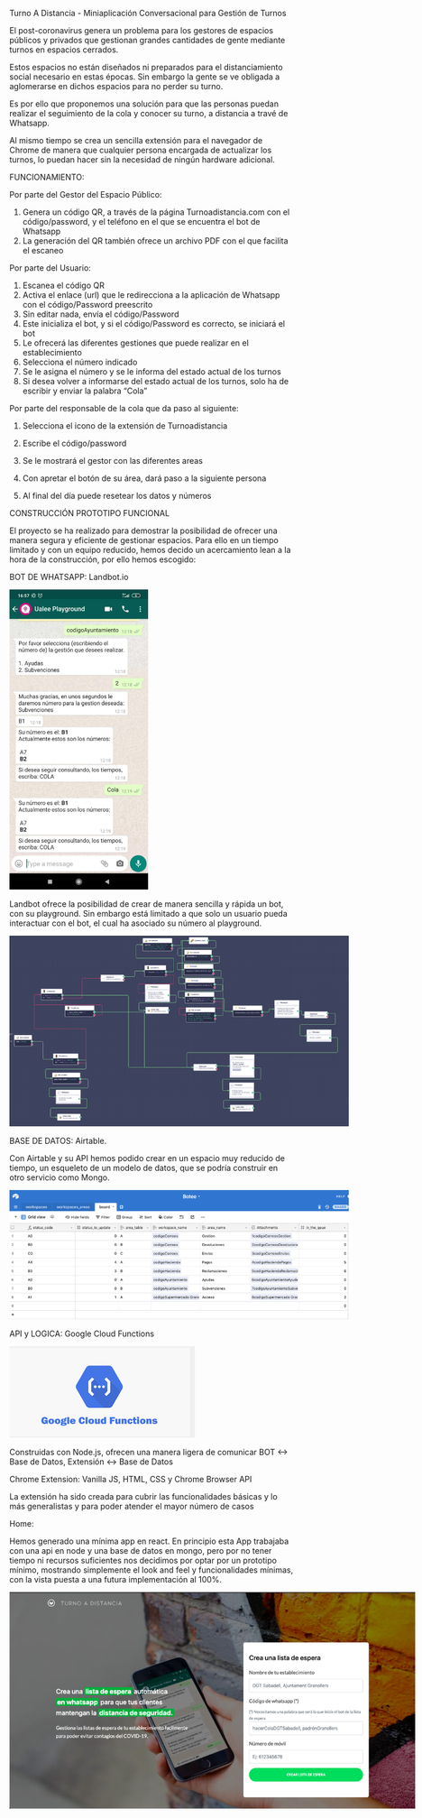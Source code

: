 <span class="c0">Turno A Distancia - Miniaplicación Conversacional para Gestión de Turnos</span>

<span class="c0"></span>

<span class="c0">El post-coronavirus genera un problema para los gestores de espacios públicos y privados que gestionan grandes cantidades de gente mediante turnos en espacios cerrados.</span>

<span class="c0"></span>

<span class="c0">Estos espacios no están diseñados ni preparados para el distanciamiento social necesario en estas épocas. Sin embargo la gente se ve obligada a aglomerarse en dichos espacios para no perder su turno.</span>

<span class="c0"></span>

<span class="c0">Es por ello que proponemos una solución para que las personas puedan realizar el seguimiento de la cola y conocer su turno, a distancia a travé de Whatsapp.</span>

<span class="c0"></span>

<span class="c0">Al mismo tiempo se crea un sencilla extensión para el navegador de Chrome de manera que cualquier persona encargada de actualizar los turnos, lo puedan hacer sin la necesidad de ningún hardware adicional.</span>

<span class="c0"></span>

<span class="c0"></span>

<span class="c0">FUNCIONAMIENTO:</span>

<span class="c0"></span>

<span class="c0">Por parte del Gestor del Espacio Público:</span>

<span class="c0"></span>

1.  <span class="c0">Genera un código QR, a través de la página Turnoadistancia.com con el código/password, y el teléfono en el que se encuentra el bot de Whatsapp</span>
2.  <span class="c0">La generación del QR también ofrece un archivo PDF con el que facilita el escaneo</span>

<span class="c0"></span>

<span class="c0"></span>

<span class="c0">Por parte del Usuario:</span>

<span class="c0"></span>

1.  <span class="c0">Escanea el código QR</span>
2.  <span class="c0">Activa el enlace (url) que le redirecciona a la aplicación de Whatsapp con el código/Password preescrito</span>
3.  <span class="c0">Sin editar nada, envía el código/Password</span>
4.  <span class="c0">Este inicializa el bot, y si el código/Password es correcto, se iniciará el bot</span>
5.  <span class="c0">Le ofrecerá las diferentes gestiones que puede realizar en el establecimiento</span>
6.  <span class="c0">Selecciona el número indicado</span>
7.  <span class="c0">Se le asigna el número y se le informa del estado actual de los turnos</span>
8.  <span class="c0">Si desea volver a informarse del estado actual de los turnos, solo ha de escribir y enviar la palabra “Cola”</span>

<span class="c0"></span>

<span class="c0">Por parte del responsable de la cola que da paso al siguiente:</span>

<span class="c0"></span>

1.  <span class="c0">Selecciona el icono de la extensión de Turnoadistancia</span>
2.  <span class="c0">Escribe el código/password</span>
3.  <span class="c0">Se le mostrará el gestor con las diferentes areas</span>
4.  <span class="c0">Con apretar el botón de su área, dará paso a la siguiente persona</span>
5.  <span class="c0">Al final del día puede resetear los datos y números  

    </span>

<span class="c0">CONSTRUCCIÓN PROTOTIPO FUNCIONAL</span>

<span class="c0"></span>

<span class="c0">El proyecto se ha realizado para demostrar la posibilidad de ofrecer una manera segura y eficiente de gestionar espacios. Para ello en un tiempo limitado y con un equipo reducido, hemos decido un acercamiento lean a la hora de la construcción, por ello hemos escogido:</span>

<span class="c0"></span>

<span class="c0">BOT DE WHATSAPP: Landbot.io</span>

<span class="c0"></span>

<span style="overflow: hidden; display: inline-block; margin: 0.00px 0.00px; border: 0.00px solid #000000; transform: rotate(0.00rad) translateZ(0px); -webkit-transform: rotate(0.00rad) translateZ(0px); width: 245.86px; height: 531.50px;">![](images/pic_bot.jpg)</span>

<span class="c0"></span>

<span class="c0">Landbot ofrece la posibilidad de crear de manera sencilla y rápida un bot, con su playground. Sin embargo está limitado a que solo un usuario pueda interactuar con el bot, el cual ha asociado su número al playground.</span>

<span class="c0"></span>

<span style="overflow: hidden; display: inline-block; margin: 0.00px 0.00px; border: 0.00px solid #000000; transform: rotate(0.00rad) translateZ(0px); -webkit-transform: rotate(0.00rad) translateZ(0px); width: 602.00px; height: 338.67px;">![](images/pic_landbot.png)</span>

<span class="c0"></span>

<span class="c0"></span>

<span class="c0"></span>

<span class="c0">BASE DE DATOS: Airtable.</span>

<span class="c0"></span>

<span class="c0">Con Airtable y su API hemos podido crear en un espacio muy reducido de tiempo, un esqueleto de un modelo de datos, que se podría construir en otro servicio como Mongo.</span>

<span class="c0"></span>

<span class="c0"></span>

<span style="overflow: hidden; display: inline-block; margin: 0.00px 0.00px; border: 0.00px solid #000000; transform: rotate(0.00rad) translateZ(0px); -webkit-transform: rotate(0.00rad) translateZ(0px); width: 602.00px; height: 229.33px;">![](images/pic_airtable.png)</span>

<span class="c0"></span>

<span class="c0"></span>

<span class="c0"></span>

<span class="c0">API y LOGICA: Google Cloud Functions</span>

<span class="c0"></span>

<span style="overflow: hidden; display: inline-block; margin: 0.00px 0.00px; border: 0.00px solid #000000; transform: rotate(0.00rad) translateZ(0px); -webkit-transform: rotate(0.00rad) translateZ(0px); width: 329.00px; height: 162.00px;">![](images/pic_cloud.png)</span>

<span class="c0"></span>

<span class="c0">Construidas con Node.js, ofrecen una manera ligera de comunicar BOT <-> Base de Datos, Extensión <-> Base de Datos</span>

<span class="c0"></span>

<span class="c0"></span>

<span class="c0"></span>

<span class="c0"></span>

<span class="c0"></span>

<span class="c0">Chrome Extension: Vanilla JS, HTML, CSS y Chrome Browser API</span>

<span class="c0"></span>

<span class="c0">La extensión ha sido creada para cubrir las funcionalidades básicas y lo más generalistas y para poder atender el mayor número de casos</span>

<span class="c0"></span>

<span class="c0"></span>

<span class="c0"></span>

<span class="c0"></span>

<span class="c0">Home:</span>

<span class="c0"></span>

<span class="c0">Hemos generado una mínima app en react. En principio esta App trabajaba con una api en node y una base de datos en mongo, pero por no tener tiempo ni recursos suficientes nos decidimos por optar por un prototipo mínimo, mostrando simplemente el look and feel y funcionalidades mínimas, con la vista puesta a una futura implementación al 100%.</span>

<span class="c0"></span>

<span style="overflow: hidden; display: inline-block; margin: 0.00px 0.00px; border: 0.00px solid #000000; transform: rotate(0.00rad) translateZ(0px); -webkit-transform: rotate(0.00rad) translateZ(0px); width: 720.00px; height: 383.50px;">![](images/pic_home.png)</span>